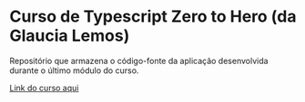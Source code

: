# Curso de Typescript Zero to Hero (da Glaucia Lemos)

Repositório que armazena o código-fonte da aplicação desenvolvida durante o último módulo do curso.

[Link do curso aqui](https://www.youtube.com/watch?v=u7K1sdnCv5Y&t=2s)



